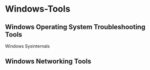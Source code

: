 # Windows-Tools

## Windows Operating System Troubleshooting Tools

Windows Sysinternals

## Windows Networking Tools